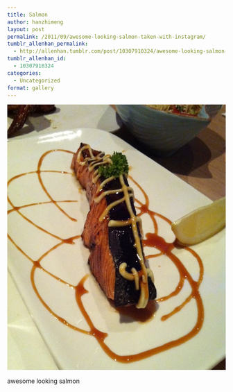 ```yaml
---
title: Salmon
author: hanzhimeng
layout: post
permalink: /2011/09/awesome-looking-salmon-taken-with-instagram/
tumblr_allenhan_permalink:
  - http://allenhan.tumblr.com/post/10307910324/awesome-looking-salmon-taken-with-instagram
tumblr_allenhan_id:
  - 10307910324
categories:
  - Uncategorized
format: gallery
---
```

[<img class="alignnone size-full wp-image-523" alt="tumblr_lrnnlcNDW01qzkacto1_" src="/images/uploads/2013/03/tumblr_lrnnlcNDW01qzkacto1_.jpg" width="612" height="612" />][1]

awesome looking salmon

 [1]: /images/uploads/2013/03/tumblr_lrnnlcNDW01qzkacto1_.jpg
